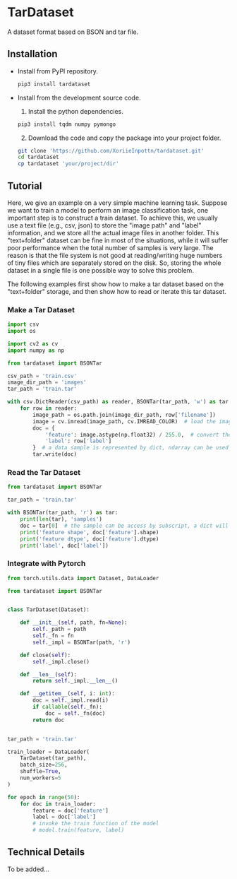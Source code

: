 # TarDataset

A dataset format based on BSON and tar file.

## Installation

* Install from PyPI repository.

   ```bash
   pip3 install tardataset
   ```

* Install from the development source code.

   1. Install the python dependencies.
   
   ```bash
   pip3 install tqdm numpy pymongo
   ```
   
   2. Download the code and copy the package into your project folder.
   
   ```bash
   git clone 'https://github.com/XoriieInpottn/tardataset.git'
   cd tardataset
   cp tardataset 'your/project/dir'
   ```

## Tutorial

Here, we give an example on a very simple machine learning task. Suppose we want to train a model to perform an image classification task, one important step is to construct a train dataset. To achieve this, we usually use a text file (e.g., csv, json) to store the "image path" and "label" information, and we store all the actual image files in another folder. This "text+folder" dataset can be fine in most of the situations, while it will suffer poor performance when the total number of samples is very large. The reason is that the file system is not good at reading/writing huge numbers of tiny files which are separately stored on the disk. So, storing the whole dataset in a single file is one possible way to solve this problem. 

The following examples first show how to make a tar dataset based on the "text+folder" storage, and then show how to read or iterate this tar dataset.

### Make a Tar Dataset

```python
import csv
import os

import cv2 as cv
import numpy as np

from tardataset import BSONTar

csv_path = 'train.csv'
image_dir_path = 'images'
tar_path = 'train.tar'

with csv.DictReader(csv_path) as reader, BSONTar(tar_path, 'w') as tar:
    for row in reader:
        image_path = os.path.join(image_dir_path, row['filename'])
        image = cv.imread(image_path, cv.IMREAD_COLOR)  # load the image as ndarray
        doc = {
            'feature': image.astype(np.float32) / 255.0,  # convert the image into [0, 1] range
            'label': row['label']
        }  # a data sample is represented by dict, ndarray can be used directly
        tar.write(doc)

```

### Read the Tar Dataset

```python
from tardataset import BSONTar

tar_path = 'train.tar'

with BSONTar(tar_path, 'r') as tar:
    print(len(tar), 'samples')
    doc = tar[0]  # the sample can be access by subscript, a dict will be returned
    print('feature shape', doc['feature'].shape)
    print('feature dtype', doc['feature'].dtype)
    print('label', doc['label'])

```

### Integrate with Pytorch

```python
from torch.utils.data import Dataset, DataLoader

from tardataset import BSONTar


class TarDataset(Dataset):

    def __init__(self, path, fn=None):
        self._path = path
        self._fn = fn
        self._impl = BSONTar(path, 'r')

    def close(self):
        self._impl.close()

    def __len__(self):
        return self._impl.__len__()

    def __getitem__(self, i: int):
        doc = self._impl.read(i)
        if callable(self._fn):
            doc = self._fn(doc)
        return doc


tar_path = 'train.tar'

train_loader = DataLoader(
    TarDataset(tar_path),
    batch_size=256,
    shuffle=True,
    num_workers=5
)

for epoch in range(50):
    for doc in train_loader:
        feature = doc['feature']
        label = doc['label']
        # invoke the train function of the model
        # model.train(feature, label)

```

## Technical Details

To be added...